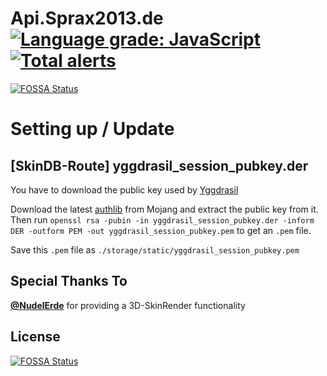 # Api.Sprax2013.de [![Language grade: JavaScript](https://img.shields.io/lgtm/grade/javascript/g/Sprax2013/Api.Sprax2013.de.svg?logo=lgtm&logoWidth=18)](https://lgtm.com/projects/g/Sprax2013/Api.Sprax2013.de/context:javascript) [![Total alerts](https://img.shields.io/lgtm/alerts/g/Sprax2013/Api.Sprax2013.de.svg?logo=lgtm&logoWidth=18)](https://lgtm.com/projects/g/Sprax2013/Api.Sprax2013.de/alerts/)
[![FOSSA Status](https://app.fossa.io/api/projects/git%2Bgithub.com%2FSprax2013%2FApi.Sprax2013.de.svg?type=shield)](https://app.fossa.io/projects/git%2Bgithub.com%2FSprax2013%2FApi.Sprax2013.de?ref=badge_shield)

# Setting up / Update
## [SkinDB-Route] yggdrasil_session_pubkey.der
You have to download the public key used by [Yggdrasil](https://minecraft.gamepedia.com/Yggdrasil)

Download the latest [authlib](https://libraries.minecraft.net/com/mojang/authlib/1.5.25/authlib-1.5.25.jar) from Mojang and extract the public key from it. Then run `openssl rsa -pubin -in yggdrasil_session_pubkey.der -inform DER -outform PEM -out yggdrasil_session_pubkey.pem` to get an `.pem` file.

Save this `.pem` file as `./storage/static/yggdrasil_session_pubkey.pem`

## Special Thanks To
**[@NudelErde](https://github.com/NudelErde)** for providing a 3D-SkinRender functionality


## License
[![FOSSA Status](https://app.fossa.io/api/projects/git%2Bgithub.com%2FSprax2013%2FApi.Sprax2013.de.svg?type=large)](https://app.fossa.io/projects/git%2Bgithub.com%2FSprax2013%2FApi.Sprax2013.de?ref=badge_large)